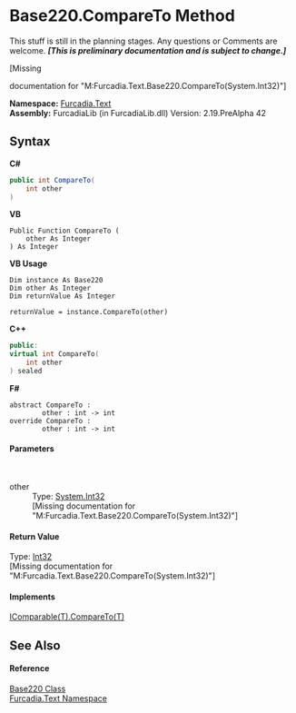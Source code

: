 # Base220.CompareTo Method 
This stuff is still in the planning stages. Any questions or Comments are welcome. _**\[This is preliminary documentation and is subject to change.\]**_

\[Missing <summary> documentation for "M:Furcadia.Text.Base220.CompareTo(System.Int32)"\]

**Namespace:**&nbsp;<a href="N_Furcadia_Text">Furcadia.Text</a><br />**Assembly:**&nbsp;FurcadiaLib (in FurcadiaLib.dll) Version: 2.19.PreAlpha 42

## Syntax

**C#**<br />
``` C#
public int CompareTo(
	int other
)
```

**VB**<br />
``` VB
Public Function CompareTo ( 
	other As Integer
) As Integer
```

**VB Usage**<br />
``` VB Usage
Dim instance As Base220
Dim other As Integer
Dim returnValue As Integer

returnValue = instance.CompareTo(other)
```

**C++**<br />
``` C++
public:
virtual int CompareTo(
	int other
) sealed
```

**F#**<br />
``` F#
abstract CompareTo : 
        other : int -> int 
override CompareTo : 
        other : int -> int 
```


#### Parameters
&nbsp;<dl><dt>other</dt><dd>Type: <a href="http://msdn2.microsoft.com/en-us/library/td2s409d" target="_blank">System.Int32</a><br />\[Missing <param name="other"/> documentation for "M:Furcadia.Text.Base220.CompareTo(System.Int32)"\]</dd></dl>

#### Return Value
Type: <a href="http://msdn2.microsoft.com/en-us/library/td2s409d" target="_blank">Int32</a><br />\[Missing <returns> documentation for "M:Furcadia.Text.Base220.CompareTo(System.Int32)"\]

#### Implements
<a href="http://msdn2.microsoft.com/en-us/library/43hc6wht" target="_blank">IComparable(T).CompareTo(T)</a><br />

## See Also


#### Reference
<a href="T_Furcadia_Text_Base220">Base220 Class</a><br /><a href="N_Furcadia_Text">Furcadia.Text Namespace</a><br />